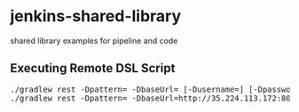 # jenkins-shared-library
shared library examples for pipeline and code

## Executing Remote DSL Script

<pre>
./gradlew rest -Dpattern=<pattern> -DbaseUrl=<baseUrl> [-Dusername=<username>] [-Dpassword=<password>]
./gradlew rest -Dpattern= -DbaseUrl=http://35.224.113.172:8080 -Dusername=admin -Dpassword=admin

</pre>



